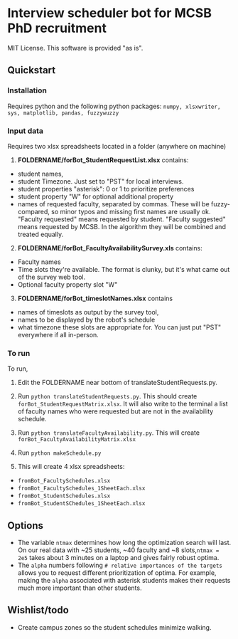 
# Interview scheduler bot for MCSB PhD recruitment

MIT License. This software is provided "as is".

## Quickstart

### Installation

Requires python and the following python packages:
`` numpy, xlsxwriter, sys, matplotlib, pandas, fuzzywuzzy ``

### Input data

Requires two xlsx spreadsheets located in a folder (anywhere on machine)

1. __FOLDERNAME/forBot_StudentRequestList.xlsx__ contains:
 - student names,
- student Timezone. Just set to "PST" for local interviews.
 - student properties "asterisk": 0 or 1 to prioritize preferences
 - student property "W" for optional additional property
 - names of requested faculty, separated by commas. These will be fuzzy-compared, so minor typos and missing first names are usually ok. "Faculty requested" means requested by student. "Faculty suggested" means requested by MCSB. In the algorithm they will be combined and treated equally.

2. __FOLDERNAME/forBot_FacultyAvailabilitySurvey.xls__ contains:
 - Faculty names
 - Time slots they're available. The format is clunky, but it's what came out of the survey web tool.
 - Optional faculty property slot "W"

3. __FOLDERNAME/forBot_timeslotNames.xlsx__ contains 
 - names of timeslots as output by the survey tool, 
 - names to be displayed by the robot's schedule
 - what timezone these slots are appropriate for. You can just put "PST" everywhere if all in-person.

### To run

To run,
1. Edit the FOLDERNAME near bottom of translateStudentRequests.py.
2. Run ```python translateStudentRequests.py```.  This should create `forBot_StudentRequestMatrix.xlsx`. It will also write to the terminal a list of faculty names who were requested but are not in the availability schedule.
3. Run ```python translateFacultyAvailability.py```. This will create `forBot_FacultyAvailabilityMatrix.xlsx`
3. Run ``python makeSchedule.py``

4. This will create 4 xlsx spreadsheets:
 - `fromBot_FacultySchedules.xlsx`
 - `fromBot_FacultySchedules_1SheetEach.xlsx`
 - `fromBot_StudentSchedules.xlsx`
 - `fromBot_StudentSChedules_1SheetEach.xlsx`


## Options

* The variable ``ntmax`` determines how long the optimization search will last. On our real data with ~25 students, ~40 faculty and ~8 slots,``ntmax = 2e5`` takes about 3 minutes on a laptop and gives fairly robust optima.
* The ``alpha`` numbers following ``# relative importances of the targets`` allows you to request different prioritization of optima. For example, making the ``alpha`` associated with asterisk students makes their requests much more important than other students.


## Wishlist/todo

* Create campus zones so the student schedules minimize walking.

